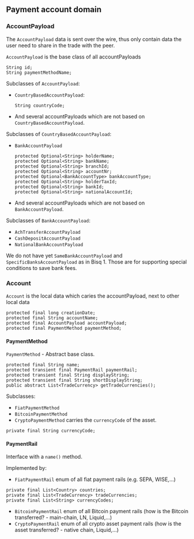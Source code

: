 ## Payment account domain 

### AccountPayload

The `AccountPayload` data is sent over the wire, thus only contain data the user need to share in the trade with the peer.

`AccountPayload` is the base class of all accountPayloads
```
String id;
String paymentMethodName;
```

Subclasses of `AccountPayload`:

- `CountryBasedAccountPayload`:
    ```
    String countryCode;
    ```
- And several accountPayloads which are not based on  `CountryBasedAccountPayload`.

Subclasses of `CountryBasedAccountPayload`: 
- `BankAccountPayload`
    ```
    protected Optional<String> holderName;
    protected Optional<String> bankName;
    protected Optional<String> branchId;
    protected Optional<String> accountNr;
    protected Optional<BankAccountType> bankAccountType;
    protected Optional<String> holderTaxId;
    protected Optional<String> bankId;
    protected Optional<String> nationalAccountId;
    ```
- And several accountPayloads which are not based on  `BankAccountPayload`.

Subclasses of `BankAccountPayload`:
- `AchTransferAccountPayload`
- `CashDepositAccountPayload`
- `NationalBankAccountPayload`

We do not have yet `SameBankAccountPayload` and `SpecificBanksAccountPayload` as in Bisq 1.
Those are for supporting special conditions to save bank fees.

### Account

`Account` is the local data which caries the accountPayload, next to other local data
```
protected final long creationDate;
protected final String accountName;
protected final AccountPayload accountPayload;
protected final PaymentMethod paymentMethod;
```    

#### PaymentMethod

`PaymentMethod` - Abstract base class.
```
protected final String name;
protected transient final PaymentRail paymentRail;
protected transient final String displayString;
protected transient final String shortDisplayString;
public abstract List<TradeCurrency> getTradeCurrencies();
```

Subclasses:
- `FiatPaymentMethod`
- `BitcoinPaymentMethod`
- `CryptoPaymentMethod` carries the `currencyCode` of the asset.
```
private final String currencyCode;
```

#### PaymentRail
Interface with a `name()` method.

Implemented by:
- `FiatPaymentRail` enum of all fiat payment rails (e.g. SEPA, WISE,...)
```
private final List<Country> countries;
private final List<TradeCurrency> tradeCurrencies;
private final List<String> currencyCodes;
```
- `BitcoinPaymentRail` enum of all Bitcoin payment rails (how is the Bitcoin transferred? - main-chain, LN, Liquid,...)
- `CryptoPaymentRail` enum of all crypto asset payment rails (how is the asset transferred? - native chain, Liquid,...)



